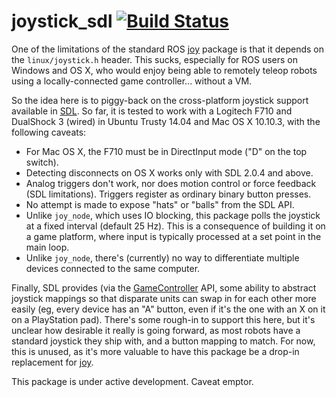 joystick_sdl [![Build Status](https://travis-ci.org/mikepurvis/joystick_sdl.svg?branch=master)](https://travis-ci.org/mikepurvis/joystick_sdl)
============

One of the limitations of the standard ROS [joy][1] package is that it
depends on the `linux/joystick.h` header. This sucks, especially for ROS
users on Windows and OS X, who would enjoy being able to remotely teleop
robots using a locally-connected game controller... without a VM.

So the idea here is to piggy-back on the cross-platform joystick support
available in [SDL][2]. So far, it is tested to work with a Logitech F710
and DualShock 3 (wired) in Ubuntu Trusty 14.04 and Mac OS X 10.10.3,
with the following caveats:

  * For Mac OS X, the F710 must be in DirectInput mode ("D" on the top switch).
  * Detecting disconnects on OS X works only with SDL 2.0.4 and above.
  * Analog triggers don't work, nor does motion control or force feedback
    (SDL limitations). Triggers register as ordinary binary button presses.
  * No attempt is made to expose "hats" or "balls" from the SDL API.
  * Unlike `joy_node`, which uses IO blocking, this package polls the
    joystick at a fixed interval (default 25 Hz). This is a consequence of
    building it on a game platform, where input is typically processed at
    a set point in the main loop.
  * Unlike `joy_node`, there's (currently) no way to differentiate multiple
    devices connected to the same computer.

Finally, SDL provides (via the [GameController][3] API, some ability to abstract
joystick mappings so that disparate units can swap in for each other more
easily (eg, every device has an "A" button, even if it's the one with an
X on it on a PlayStation pad). There's some rough-in to support this here,
but it's unclear how desirable it really is going forward, as most robots
have a standard joystick they ship with, and a button mapping to match. For
now, this is unused, as it's more valuable to have this package be a drop-in
replacement for [joy](http://wiki.ros.org/joy).

This package is under active development. Caveat emptor.

[1]: https://github.com/ros-drivers/joystick_drivers/tree/indigo-devel/joy
[2]: https://wiki.libsdl.org/CategoryJoystick
[3]: https://wiki.libsdl.org/CategoryGameController

